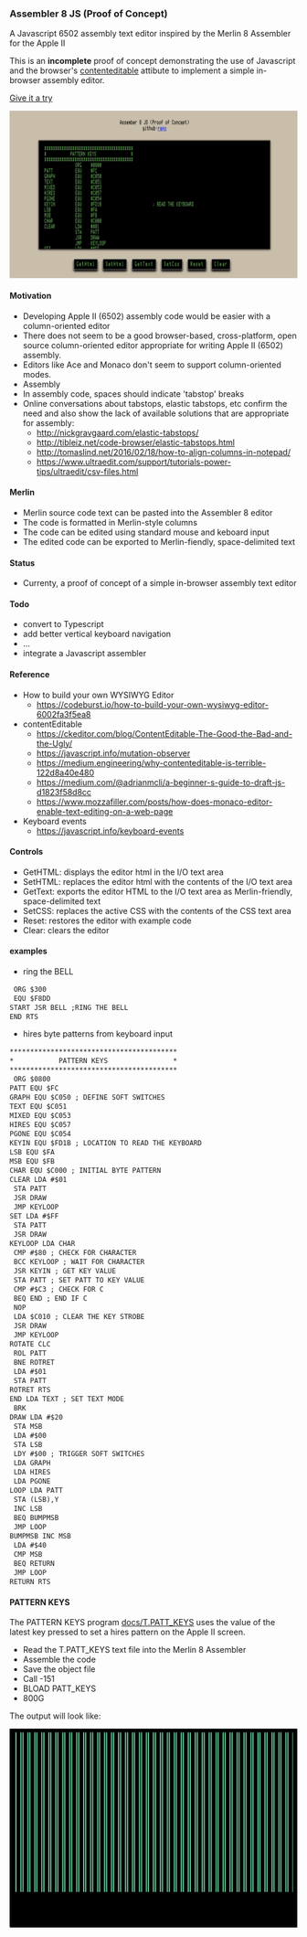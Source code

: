 ### Assembler 8 JS (Proof of Concept)

A Javascript 6502 assembly text editor inspired by the Merlin 8 Assembler for the Apple II

This is an **incomplete** proof of concept demonstrating the use of Javascript and the browser's [contenteditable](https://developer.mozilla.org/en-US/docs/Web/Guide/HTML/Editable_content) attibute to implement a simple in-browser assembly editor.

[Give it a try](https://wwlib.org/assembler-8-js/)

![assembler-8-js-editor](docs/assembler-8-js-editor.png)

#### Motivation
- Developing Apple II (6502) assembly code would be easier with a column-oriented editor
- There does not seem to be a good browser-based, cross-platform, open source column-oriented editor appropriate for writing Apple II (6502) assembly.
- Editors like Ace and Monaco don't seem to support column-oriented modes.
- Assembly
- In assembly code, spaces should indicate 'tabstop' breaks
- Online conversations about tabstops, elastic tabstops, etc confirm the need and also show the lack of available solutions that are appropriate for assembly:
  - http://nickgravgaard.com/elastic-tabstops/
  - http://tibleiz.net/code-browser/elastic-tabstops.html
  - http://tomaslind.net/2016/02/18/how-to-align-columns-in-notepad/
  - https://www.ultraedit.com/support/tutorials-power-tips/ultraedit/csv-files.html


#### Merlin
- Merlin source code text can be pasted into the Assembler 8 editor
- The code is formatted in Merlin-style columns
- The code can be edited using standard mouse and keboard input
- The edited code can be exported to Merlin-fiendly, space-delimited text

#### Status
- Currenty, a proof of concept of a simple in-browser assembly text editor

#### Todo
- convert to Typescript
- add better vertical keyboard navigation
- ...
- integrate a Javascript assembler

#### Reference
- How to build your own WYSIWYG Editor
  - https://codeburst.io/how-to-build-your-own-wysiwyg-editor-6002fa3f5ea8
- contentEditable
  - https://ckeditor.com/blog/ContentEditable-The-Good-the-Bad-and-the-Ugly/
  - https://javascript.info/mutation-observer
  - https://medium.engineering/why-contenteditable-is-terrible-122d8a40e480
  - https://medium.com/@adrianmcli/a-beginner-s-guide-to-draft-js-d1823f58d8cc
  - https://www.mozzafiller.com/posts/how-does-monaco-editor-enable-text-editing-on-a-web-page
- Keyboard events
  - https://javascript.info/keyboard-events


#### Controls
- GetHTML: displays the editor html in the I/O text area
- SetHTML: replaces the editor html with the contents of the I/O text area
- GetText: exports the editor HTML to the I/O text area as Merlin-friendly, space-delimited text
- SetCSS: replaces the active CSS with the contents of the CSS text area
- Reset: restores the editor with example code
- Clear: clears the editor


#### examples
- ring the BELL
```
 ORG $300
 EQU $F8DD
START JSR BELL ;RING THE BELL
END RTS

```

- hires byte patterns from keyboard input
```
*****************************************
*           PATTERN KEYS                *
*****************************************
 ORG $0800 
PATT EQU $FC 
GRAPH EQU $C050 ; DEFINE SOFT SWITCHES
TEXT EQU $C051 
MIXED EQU $C053 
HIRES EQU $C057 
PGONE EQU $C054 
KEYIN EQU $FD1B ; LOCATION TO READ THE KEYBOARD
LSB EQU $FA 
MSB EQU $FB 
CHAR EQU $C000 ; INITIAL BYTE PATTERN
CLEAR LDA #$01 
 STA PATT 
 JSR DRAW 
 JMP KEYLOOP 
SET LDA #$FF 
 STA PATT 
 JSR DRAW 
KEYLOOP LDA CHAR 
 CMP #$80 ; CHECK FOR CHARACTER
 BCC KEYLOOP ; WAIT FOR CHARACTER
 JSR KEYIN ; GET KEY VALUE
 STA PATT ; SET PATT TO KEY VALUE
 CMP #$C3 ; CHECK FOR C
 BEQ END ; END IF C
 NOP 
 LDA $C010 ; CLEAR THE KEY STROBE
 JSR DRAW 
 JMP KEYLOOP 
ROTATE CLC 
 ROL PATT 
 BNE ROTRET 
 LDA #$01 
 STA PATT 
ROTRET RTS 
END LDA TEXT ; SET TEXT MODE
 BRK 
DRAW LDA #$20 
 STA MSB 
 LDA #$00 
 STA LSB 
 LDY #$00 ; TRIGGER SOFT SWITCHES
 LDA GRAPH 
 LDA HIRES 
 LDA PGONE 
LOOP LDA PATT 
 STA (LSB),Y 
 INC LSB 
 BEQ BUMPMSB 
 JMP LOOP 
BUMPMSB INC MSB 
 LDA #$40 
 CMP MSB 
 BEQ RETURN 
 JMP LOOP 
RETURN RTS

```

#### PATTERN KEYS
The PATTERN KEYS program [docs/T.PATT_KEYS](docs/T.PATT_KEYS) uses the value of the latest key pressed to set a hires pattern on the Apple II screen.  
- Read the T.PATT_KEYS text file into the Merlin 8 Assembler
- Assemble the code
- Save the object file
- Call -151
- BLOAD PATT_KEYS
- 800G

The output will look like:  

![PATT_KEYS Output](docs/assembler-8-js-pattern.png)
